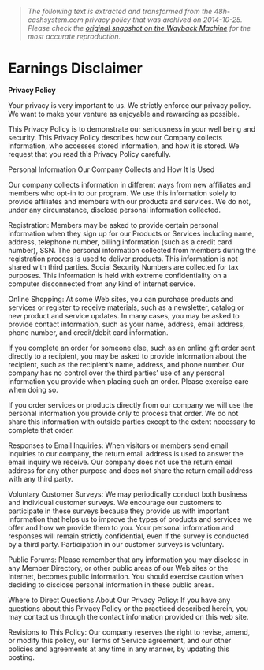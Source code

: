 > *The following text is extracted and transformed from the 48h-cashsystem.com privacy policy that was archived on 2014-10-25. Please check the [original snapshot on the Wayback Machine](https://web.archive.org/web/20141025162836id_/http%3A//48h-cashsystem.com/privacy.html) for the most accurate reproduction.*

# Earnings Disclaimer

**Privacy Policy**

Your privacy is very important to us. We strictly enforce our privacy policy. We want to make your venture as enjoyable and rewarding as possible.

This Privacy Policy is to demonstrate our seriousness in your well being and security. This Privacy Policy describes how our Company collects information, who accesses stored information, and how it is stored. We request that you read this Privacy Policy carefully.

Personal Information Our Company Collects and How It Is Used

Our company collects information in different ways from new affiliates and members who opt-in to our program. We use this information solely to provide affiliates and members with our products and services. We do not, under any circumstance, disclose personal information collected.

Registration: Members may be asked to provide certain personal information when they sign up for our Products or Services including name, address, telephone number, billing information (such as a credit card number), SSN. The personal information collected from members during the registration process is used to deliver products. This information is not shared with third parties. Social Security Numbers are collected for tax purposes. This information is held with extreme confidentiality on a computer disconnected from any kind of internet service.

Online Shopping: At some Web sites, you can purchase products and services or register to receive materials, such as a newsletter, catalog or new product and service updates. In many cases, you may be asked to provide contact information, such as your name, address, email address, phone number, and credit/debit card information.

If you complete an order for someone else, such as an online gift order sent directly to a recipient, you may be asked to provide information about the recipient, such as the recipient’s name, address, and phone number. Our company has no control over the third parties’ use of any personal information you provide when placing such an order. Please exercise care when doing so.

If you order services or products directly from our company we will use the personal information you provide only to process that order. We do not share this information with outside parties except to the extent necessary to complete that order.

Responses to Email Inquiries: When visitors or members send email inquiries to our company, the return email address is used to answer the email inquiry we receive. Our company does not use the return email address for any other purpose and does not share the return email address with any third party.

Voluntary Customer Surveys: We may periodically conduct both business and individual customer surveys. We encourage our customers to participate in these surveys because they provide us with important information that helps us to improve the types of products and services we offer and how we provide them to you. Your personal information and responses will remain strictly confidential, even if the survey is conducted by a third party. Participation in our customer surveys is voluntary. 

Public Forums: Please remember that any information you may disclose in any Member Directory, or other public areas of our Web sites or the Internet, becomes public information. You should exercise caution when deciding to disclose personal information in these public areas.

Where to Direct Questions About Our Privacy Policy: If you have any questions about this Privacy Policy or the practiced described herein, you may contact us through the contact information provided on this web site.

Revisions to This Policy: Our company reserves the right to revise, amend, or modify this policy, our Terms of Service agreement, and our other policies and agreements at any time in any manner, by updating this posting.
